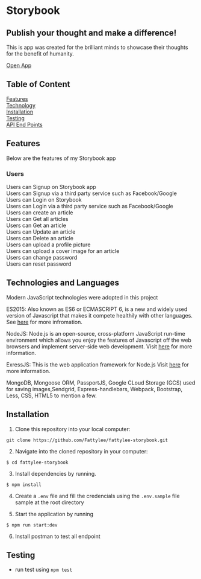 # Storybook

## Publish your thought and make a difference!

This is app was created for the brilliant minds to showcase their thoughts for the benefit of humanity.

<a href='https://fattylee-storybook.herokuapp.com' target='_blank'>Open App</a>

## Table of Content

[Features](#features)<br>
[Technology](#technologies-and-languages)<br>
[Installation](#installation)<br>
[Testing](#testing)<br>
[API End Points](#api-end-points)

## Features

Below are the features of my Storybook app

### Users

Users can Signup on Storybook app<br/>
Users can Signup via a third party service such as Facebook/Google<br/>
Users can Login on Storybook<br/>
Users can Login via a third party service such as Facebook/Google<br/>
Users can create an article<br/>
Users can Get all articles<br/>
Users can Get an article <br/>
Users can Update an article<br/>
Users can Delete an article<br/>
Users can upload a profile picture<br/>
Users can upload a cover image for an article<br/>
Users can change password<br/>
Users can reset password<br/>

## Technologies and Languages

Modern JavaScript technologies were adopted in this project

ES2015: Also known as ES6 or ECMASCRIPT 6, is a new and widely used version of Javascript
that makes it compete healthily with other languages. See [here](https://en.wikipedia.org/wiki/ECMAScript) for more infromation.

NodeJS: Node.js is an open-source, cross-platform JavaScript run-time environment which allows you enjoy the features of Javascript off the web browsers and implement server-side web development.
Visit [here](https://nodejs.org/en/) for more information.

ExressJS: This is the web application framework for Node.js
Visit [here](https://expressjs.com) for more information.

MongoDB, Mongoose ORM, PassportJS, Google CLoud Storage (GCS) used for saving images,Sendgrid, Express-handlebars, Webpack, Bootstrap, Less, CSS, HTML5 to mention a few.

## Installation

1. Clone this repository into your local computer:

```
git clone https://github.com/Fattylee/fattylee-storybook.git
```

2. Navigate into the cloned repository in your computer:

```
$ cd fattylee-storybook
```

3. Install dependencies by running.

```
$ npm install
```

4. Create a `.env` file and fill the credencials using the `.env.sample` file sample at the root directory

5. Start the application by running

```
$ npm run start:dev
```

6. Install postman to test all endpoint

## Testing

- run test using `npm test`
